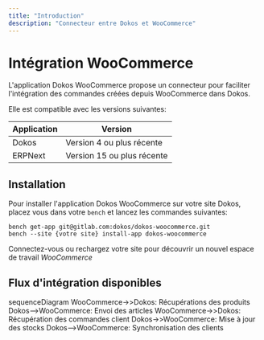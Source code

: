 ```yaml
---
title: "Introduction"
description: "Connecteur entre Dokos et WooCommerce"
---
```


# Intégration WooCommerce

L'application Dokos WooCommerce propose un connecteur pour faciliter l'intégration des commandes créées depuis WooCommerce dans Dokos.

Elle est compatible avec les versions suivantes:

|Application|Version|
|---------|-------|
|Dokos|Version 4 ou plus récente|
|ERPNext|Version 15 ou plus récente|

## Installation

Pour installer l'application Dokos WooCommerce sur votre site Dokos, placez vous dans votre `bench` et lancez les commandes suivantes:

```
bench get-app git@gitlab.com:dokos/dokos-woocommerce.git
bench --site {votre site} install-app dokos-woocommerce
```

Connectez-vous ou rechargez votre site pour découvrir un nouvel espace de travail *WooCommerce*

## Flux d'intégration disponibles

<mermaid>
sequenceDiagram
    WooCommerce->>Dokos: Récupérations des produits
    Dokos-->WooCommerce: Envoi des articles
    WooCommerce->>Dokos: Récupération des commandes client
    Dokos->>WooCommerce: Mise à jour des stocks
    Dokos-->WooCommerce: Synchronisation des clients
</mermaid>